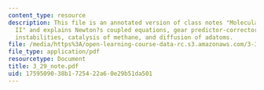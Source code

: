 ```yaml
---
content_type: resource
description: This file is an annotated version of class notes "Molecular Dynamics
  II" and explains Newton?s coupled equations, gear predictor-corrector, Lyapunov
  instabilities, catalysis of methane, and diffusion of adatoms.
file: /media/https%3A/open-learning-course-data-rc.s3.amazonaws.com/3-320-atomistic-computer-modeling-of-materials-sma-5107-spring-2005/1759509038b1725422a60e29b51da501_3_29_note.pdf
file_type: application/pdf
resourcetype: Document
title: 3_29_note.pdf
uid: 17595090-38b1-7254-22a6-0e29b51da501
---
```

